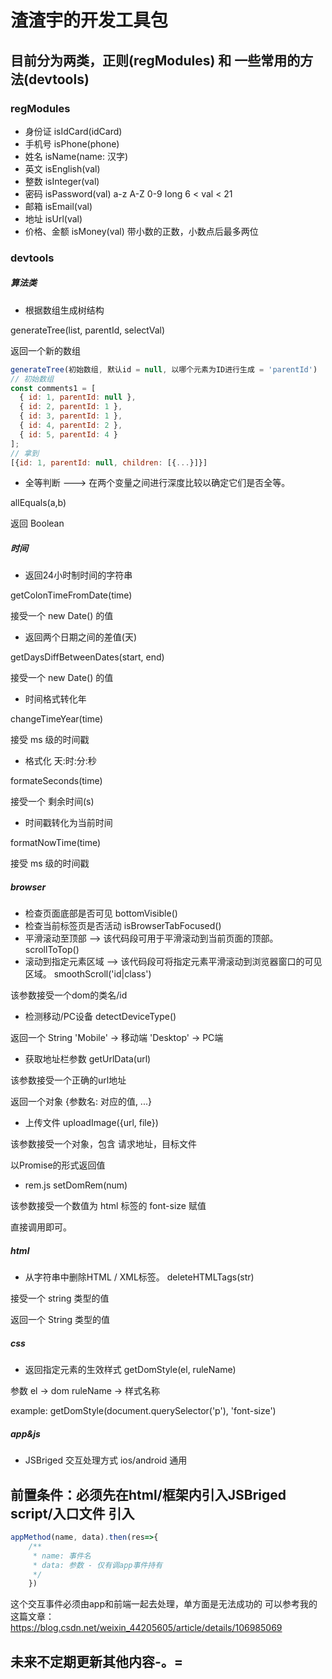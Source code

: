 # 渣渣宇的开发工具包

## 目前分为两类，正则(regModules) 和 一些常用的方法(devtools)

### regModules

- 身份证 isIdCard(idCard)
- 手机号 isPhone(phone)
- 姓名 isName(name: 汉字)
- 英文 isEnglish(val)
- 整数 isInteger(val)
- 密码 isPassword(val)  a-z A-Z 0-9  long 6 < val < 21
- 邮箱 isEmail(val)
- 地址 isUrl(val)
- 价格、金额 isMoney(val) 带小数的正数，小数点后最多两位

### devtools

##### 算法类
- 根据数组生成树结构 

generateTree(list, parentId, selectVal)

返回一个新的数组

```javascript
generateTree(初始数组, 默认id = null, 以哪个元素为ID进行生成 = 'parentId')
// 初始数组
const comments1 = [
  { id: 1, parentId: null },
  { id: 2, parentId: 1 },
  { id: 3, parentId: 1 },
  { id: 4, parentId: 2 },
  { id: 5, parentId: 4 }
];
// 拿到
[{id: 1, parentId: null, children: [{...}]}]

```
- 全等判断 ---> 在两个变量之间进行深度比较以确定它们是否全等。

allEquals(a,b) 

返回 Boolean

##### 时间
- 返回24小时制时间的字符串

getColonTimeFromDate(time)

接受一个 new Date() 的值 

- 返回两个日期之间的差值(天)

getDaysDiffBetweenDates(start, end)

接受一个 new Date() 的值 

- 时间格式转化年

changeTimeYear(time)

接受 ms 级的时间戳

- 格式化 天:时:分:秒

formateSeconds(time)

接受一个 剩余时间(s)

- 时间戳转化为当前时间 

formatNowTime(time)

接受 ms 级的时间戳

##### browser

- 检查页面底部是否可见 bottomVisible()
- 检查当前标签页是否活动 isBrowserTabFocused()
- 平滑滚动至顶部 --> 该代码段可用于平滑滚动到当前页面的顶部。 scrollToTop()
- 滚动到指定元素区域 --> 该代码段可将指定元素平滑滚动到浏览器窗口的可见区域。 smoothScroll('id|class')

该参数接受一个dom的类名/id

- 检测移动/PC设备 detectDeviceType()

返回一个 String 'Mobile' -> 移动端  'Desktop' -> PC端

- 获取地址栏参数 getUrlData(url)

该参数接受一个正确的url地址

返回一个对象 {参数名: 对应的值, ...}

- 上传文件 uploadImage({url, file})

该参数接受一个对象，包含 请求地址，目标文件

以Promise的形式返回值

- rem.js setDomRem(num)

该参数接受一个数值为 html 标签的 font-size 赋值

直接调用即可。

##### html
- 从字符串中删除HTML / XML标签。 deleteHTMLTags(str)

接受一个 string 类型的值

返回一个 String 类型的值

##### css
- 返回指定元素的生效样式 getDomStyle(el, ruleName)

参数 el -> dom   ruleName -> 样式名称

example: getDomStyle(document.querySelector('p'), 'font-size')

##### app&js
- JSBriged 交互处理方式 ios/android 通用

前置条件：必须先在html/框架内引入JSBriged script/入口文件 引入
-


```javascript
appMethod(name, data).then(res=>{
    /**
     * name: 事件名
     * data: 参数 - 仅有调app事件持有
     */
    })
```

这个交互事件必须由app和前端一起去处理，单方面是无法成功的
可以参考我的这篇文章： https://blog.csdn.net/weixin_44205605/article/details/106985069

## 未来不定期更新其他内容-。=